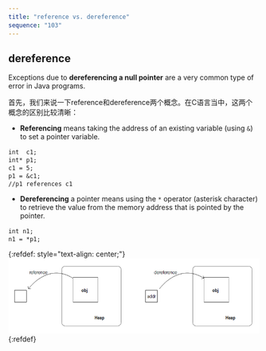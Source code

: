 ```yaml
---
title: "reference vs. dereference"
sequence: "103"
---
```


## dereference

Exceptions due to **dereferencing a null pointer** are a very common type of error in Java programs.


首先，我们来说一下reference和dereference两个概念。在C语言当中，这两个概念的区别比较清晰：

- **Referencing** means taking the address of an existing variable (using `&`) to set a pointer variable.

```text
int  c1;
int* p1;
c1 = 5;
p1 = &c1;
//p1 references c1
```

- **Dereferencing** a pointer means using the `*` operator (asterisk character) to retrieve the value from the memory address that is pointed by the pointer.

```text
int n1;
n1 = *p1;
```

{:refdef: style="text-align: center;"}
![Reference VS. Dereference](/assets/images/java/asm/reference-vs-dereference.png)
{:refdef}
